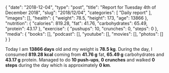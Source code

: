 {
    "date": "2018-12-04",
    "type": "post",
    "title": "Report for Tuesday 4th of December 2018",
    "slug": "2018\/12\/04",
    "categories": [
        "Daily report"
    ],
    "images": [],
    "health": {
        "weight": 78.5,
        "height": 173,
        "age": 13866
    },
    "nutrition": {
        "calories": 819.28,
        "fat": 41.76,
        "carbohydrates": 65.49,
        "protein": 43.17
    },
    "exercise": {
        "pushups": 10,
        "crunches": 0,
        "steps": 0
    },
    "media": {
        "books": [],
        "podcast": [],
        "youtube": [],
        "movies": [],
        "photos": []
    }
}

Today I am <strong>13866 days</strong> old and my weight is <strong>78.5 kg</strong>. During the day, I consumed <strong>819.28 kcal</strong> coming from <strong>41.76 g</strong> fat, <strong>65.49 g</strong> carbohydrates and <strong>43.17 g</strong> protein. Managed to do <strong>10 push-ups</strong>, <strong>0 crunches</strong> and walked <strong>0 steps</strong> during the day which is approximately <strong>0 km</strong>.